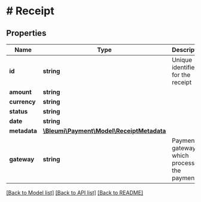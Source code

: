 # # Receipt

## Properties

Name | Type | Description | Notes
------------ | ------------- | ------------- | -------------
**id** | **string** | Unique identifier for the receipt | [optional]
**amount** | **string** |  | [optional]
**currency** | **string** |  | [optional]
**status** | **string** |  | [optional]
**date** | **string** |  | [optional]
**metadata** | [**\Bleumi\Payment\Model\ReceiptMetadata**](ReceiptMetadata.md) |  | [optional]
**gateway** | **string** | Payment gateway which processed the payment | [optional]

[[Back to Model list]](../../README.md#models) [[Back to API list]](../../README.md#endpoints) [[Back to README]](../../README.md)
